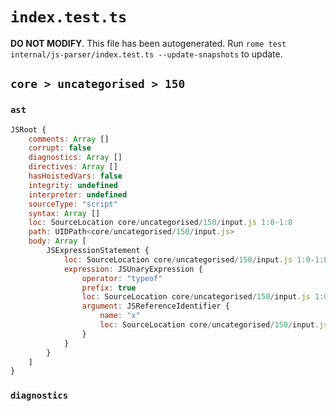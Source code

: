 # `index.test.ts`

**DO NOT MODIFY**. This file has been autogenerated. Run `rome test internal/js-parser/index.test.ts --update-snapshots` to update.

## `core > uncategorised > 150`

### `ast`

```javascript
JSRoot {
	comments: Array []
	corrupt: false
	diagnostics: Array []
	directives: Array []
	hasHoistedVars: false
	integrity: undefined
	interpreter: undefined
	sourceType: "script"
	syntax: Array []
	loc: SourceLocation core/uncategorised/150/input.js 1:0-1:8
	path: UIDPath<core/uncategorised/150/input.js>
	body: Array [
		JSExpressionStatement {
			loc: SourceLocation core/uncategorised/150/input.js 1:0-1:8
			expression: JSUnaryExpression {
				operator: "typeof"
				prefix: true
				loc: SourceLocation core/uncategorised/150/input.js 1:0-1:8
				argument: JSReferenceIdentifier {
					name: "x"
					loc: SourceLocation core/uncategorised/150/input.js 1:7-1:8 (x)
				}
			}
		}
	]
}
```

### `diagnostics`

```

```
